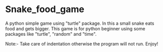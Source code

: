 # Snake_food_game
A python simple game using "turtle" package. In this a small snake eats food and gets bigger.
This game is for python beginner using some packages like "turtle", "random" and "time".


Note:- Take care of indentation otherwise the program will not run. Enjoy! 
